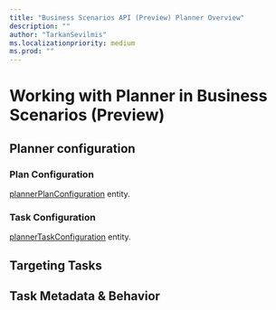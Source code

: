 ```yaml
---
title: "Business Scenarios API (Preview) Planner Overview"
description: ""
author: "TarkanSevilmis"
ms.localizationpriority: medium
ms.prod: ""
---
```


# Working with Planner in Business Scenarios (Preview)

## Planner configuration

### Plan Configuration

[plannerPlanConfiguration](plannerplanconfiguration.md) entity.

### Task Configuration

[plannerTaskConfiguration](plannertaskconfiguration.md) entity.

## Targeting Tasks

## Task Metadata & Behavior

